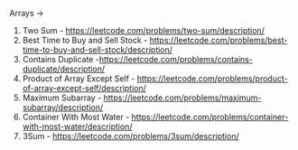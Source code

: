 Arrays ->

1. Two Sum - https://leetcode.com/problems/two-sum/description/
2. Best Time to Buy and Sell Stock - https://leetcode.com/problems/best-time-to-buy-and-sell-stock/description/
3. Contains Duplicate -https://leetcode.com/problems/contains-duplicate/description/
4. Product of Array Except Self - https://leetcode.com/problems/product-of-array-except-self/description/
5. Maximum Subarray - https://leetcode.com/problems/maximum-subarray/description/
6. Container With Most Water - https://leetcode.com/problems/container-with-most-water/description/
7. 3Sum - https://leetcode.com/problems/3sum/description/
